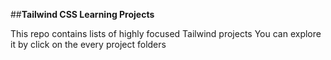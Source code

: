 ##**Tailwind CSS Learning Projects**

This repo contains lists of highly focused Tailwind projects
You can explore it by click on the every project folders
